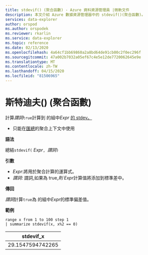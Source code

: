 ```yaml
---
title: stdevif() (聚合函數) - Azure 資料資源管理員 |微軟文件
description: 本文介紹 Azure 數據資源管理器中的 stdevif()(聚合函數)。
services: data-explorer
author: orspod
ms.author: orspodek
ms.reviewer: rkarlin
ms.service: data-explorer
ms.topic: reference
ms.date: 02/13/2020
ms.openlocfilehash: 4a64cf1bb69860a2a8bd64de91cb00c2f0ec296f
ms.sourcegitcommit: 47a002b7032a05ef67c4e5e12de7720062645e9e
ms.translationtype: MT
ms.contentlocale: zh-TW
ms.lasthandoff: 04/15/2020
ms.locfileid: "81506965"
---
```

# <a name="stdevif-aggregation-function"></a>斯特迪夫() (聚合函數)

計算*謂詞*`true`計算到 的組中*Expr* [的 stdev。](stdev-aggfunction.md)

* 只能在[匯總](summarizeoperator.md)的聚合上下文中使用

**語法**

總結`stdevif(` *Expr*`, `*謂詞*`)`

**引數**

* *Expr*:將用於聚合計算的運算式。 
* *謂詞*: 謂詞,如果為 true,*則 Expr*計算值將添加到標準差中。

**傳回**

*謂詞*計算`true`為 的組中*Expr*的標準偏差值。
 
**範例**

```kusto
range x from 1 to 100 step 1
| summarize stdevif(x, x%2 == 0)

```

|stdevif_x|
|---|
|29.1547594742265|